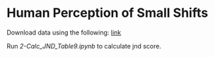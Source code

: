 # Human Perception of Small Shifts

  
Download data using the following: [link](https://www.dropbox.com/scl/fo/gd6qxwyvo8td8fcejuz06/h?dl=0&rlkey=l4ypfcrm3ckw36s3r654hdmos)

Run *2-Calc_JND_Table9.ipynb* to calculate jnd score.